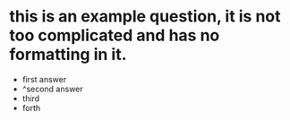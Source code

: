 # this is an example question, it is not too complicated and has no formatting in it.

- first answer
- ^second answer
- third
- forth